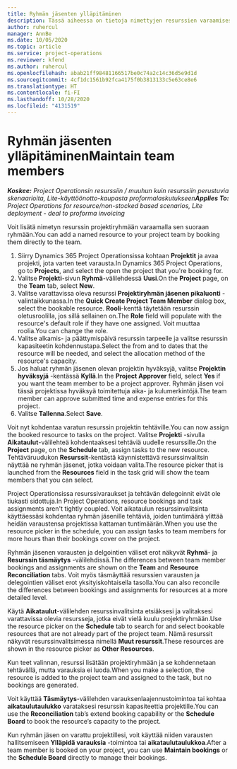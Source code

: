 ```yaml
---
title: Ryhmän jäsenten ylläpitäminen
description: Tässä aiheessa on tietoja nimettyjen resurssien varaamisesta projektiryhmille ja niiden kohdentamisesta tehtäville.
author: ruhercul
manager: AnnBe
ms.date: 10/05/2020
ms.topic: article
ms.service: project-operations
ms.reviewer: kfend
ms.author: ruhercul
ms.openlocfilehash: abab21ff98481166517be0c74a2c14c36d5e9d1d
ms.sourcegitcommit: 4cf1dc1561b92fca4175f0b3813133c5e63ce8e6
ms.translationtype: HT
ms.contentlocale: fi-FI
ms.lasthandoff: 10/28/2020
ms.locfileid: "4131519"
---
```

# <a name="maintain-team-members"></a><span data-ttu-id="ce628-103">Ryhmän jäsenten ylläpitäminen</span><span class="sxs-lookup"><span data-stu-id="ce628-103">Maintain team members</span></span>

<span data-ttu-id="ce628-104">_**Koskee:** Project Operationsin resurssiin / muuhun kuin resurssiin perustuvia skenaarioita, Lite-käyttöönotto-kaupasta proformalaskutukseen_</span><span class="sxs-lookup"><span data-stu-id="ce628-104">_**Applies To:** Project Operations for resource/non-stocked based scenarios, Lite deployment - deal to proforma invoicing_</span></span>

<span data-ttu-id="ce628-105">Voit lisätä nimetyn resurssin projektiryhmään varaamalla sen suoraan ryhmään.</span><span class="sxs-lookup"><span data-stu-id="ce628-105">You can add a named resource to your project team by booking them directly to the team.</span></span>

1. <span data-ttu-id="ce628-106">Siirry Dynamics 365 Project Operationsissa kohtaan **Projektit** ja avaa projekti, jota varten teet varausta.</span><span class="sxs-lookup"><span data-stu-id="ce628-106">In Dynamics 365 Project Operations, go to **Projects**, and select the open the project that you're booking for.</span></span>
2. <span data-ttu-id="ce628-107">Valitse **Projekti**-sivun **Ryhmä**-välilehdessä **Uusi**.</span><span class="sxs-lookup"><span data-stu-id="ce628-107">On the **Project** page, on the **Team** tab, select **New**.</span></span> 
3. <span data-ttu-id="ce628-108">Valitse varattavissa oleva resurssi **Projektiryhmän jäsenen pikaluonti** -valintaikkunassa.</span><span class="sxs-lookup"><span data-stu-id="ce628-108">In the **Quick Create Project Team Member** dialog box, select the bookable resource.</span></span> <span data-ttu-id="ce628-109">**Rooli**-kenttä täytetään resurssin oletusroolilla, jos sillä sellainen on.</span><span class="sxs-lookup"><span data-stu-id="ce628-109">The **Role** field will populate with the resource's default role if they have one assigned.</span></span> <span data-ttu-id="ce628-110">Voit muuttaa roolia.</span><span class="sxs-lookup"><span data-stu-id="ce628-110">You can change the role.</span></span> 
4. <span data-ttu-id="ce628-111">Valitse alkamis- ja päättymispäivä resurssin tarpeelle ja valitse resurssin kapasiteetin kohdennustapa.</span><span class="sxs-lookup"><span data-stu-id="ce628-111">Select the from and to dates that the resource will be needed, and select the allocation method of the resource's capacity.</span></span> 
5. <span data-ttu-id="ce628-112">Jos haluat ryhmän jäsenen olevan projektin hyväksyjä, valitse **Projektin hyväksyjä** -kentässä **Kyllä**.</span><span class="sxs-lookup"><span data-stu-id="ce628-112">In the **Project Approver** field, select **Yes** if you want the team member to be a project approver.</span></span> <span data-ttu-id="ce628-113">Ryhmän jäsen voi tässä projektissa hyväksyä toimitettuja aika- ja kulumerkintöjä.</span><span class="sxs-lookup"><span data-stu-id="ce628-113">The team member can approve submitted time and expense entries for this project.</span></span> 
6. <span data-ttu-id="ce628-114">Valitse **Tallenna**.</span><span class="sxs-lookup"><span data-stu-id="ce628-114">Select **Save**.</span></span>

<span data-ttu-id="ce628-115">Voit nyt kohdentaa varatun resurssin projektin tehtäville.</span><span class="sxs-lookup"><span data-stu-id="ce628-115">You can now assign the booked resource to tasks on the project.</span></span> <span data-ttu-id="ce628-116">Valitse **Projekti** -sivulla **Aikataulut**-välilehteä kohdentaaksesi tehtäviä uudelle resurssille.</span><span class="sxs-lookup"><span data-stu-id="ce628-116">On the **Project** page, on the **Schedule** tab, assign tasks to the new resource.</span></span> <span data-ttu-id="ce628-117">Tehtäväruudukon **Resurssit**-kentästä käynnistettävä resurssinvalitsin näyttää ne ryhmän jäsenet, jotka voidaan valita.</span><span class="sxs-lookup"><span data-stu-id="ce628-117">The resource picker that is launched from the **Resources** field in the task grid will show the team members that you can select.</span></span>


<span data-ttu-id="ce628-118">Project Operationsissa resurssivaraukset ja tehtävän delegoinnit eivät ole tiukasti sidottuja.</span><span class="sxs-lookup"><span data-stu-id="ce628-118">In Project Operations, resource bookings and task assignments aren't tightly coupled.</span></span> <span data-ttu-id="ce628-119">Voit aikataulun resurssinvalitsinta käyttäessäsi kohdentaa ryhmän jäsenille tehtäviä, joiden tuntimäärä ylittää heidän varaustensa projektissa kattaman tuntimäärän.</span><span class="sxs-lookup"><span data-stu-id="ce628-119">When you use the resource picker in the schedule, you can assign tasks to team members for more hours than their bookings cover on the project.</span></span>

<span data-ttu-id="ce628-120">Ryhmän jäsenen varausten ja delgointien väliset erot näkyvät **Ryhmä**- ja **Resurssin täsmäytys** -välilehdissä.</span><span class="sxs-lookup"><span data-stu-id="ce628-120">The differences between team member bookings and assignments are shown on the **Team** and **Resource Reconciliation** tabs.</span></span> <span data-ttu-id="ce628-121">Voit myös täsmäyttää resurssien varausten ja delegointien väliset erot yksityiskohtaisella tasolla.</span><span class="sxs-lookup"><span data-stu-id="ce628-121">You can also reconcile the differences between bookings and assignments for resources at a more detailed level.</span></span>

<span data-ttu-id="ce628-122">Käytä **Aikataulut**-välilehden resurssinvalitsinta etsiäksesi ja valitaksesi varattavissa olevia resursseja, jotka eivät vielä kuulu projektiryhmään.</span><span class="sxs-lookup"><span data-stu-id="ce628-122">Use the resource picker on the **Schedule** tab to search for and select bookable resources that are not already part of the project team.</span></span> <span data-ttu-id="ce628-123">Nämä resurssit näkyvät resurssinvalitsimessa nimellä **Muut resurssit**.</span><span class="sxs-lookup"><span data-stu-id="ce628-123">These resources are shown in the resource picker as **Other Resources**.</span></span>

<span data-ttu-id="ce628-124">Kun teet valinnan, resurssi lisätään projektiryhmään ja se kohdennetaan tehtävällä, mutta varauksia ei luoda.</span><span class="sxs-lookup"><span data-stu-id="ce628-124">When you make a selection, the resource is added to the project team and assigned to the task, but no bookings are generated.</span></span>

<span data-ttu-id="ce628-125">Voit käyttää **Täsmäytys**-välilehden varauksenlaajennustoimintoa tai kohtaa **aikataulutaulukko** varataksesi resurssin kapasiteettia projektille.</span><span class="sxs-lookup"><span data-stu-id="ce628-125">You can use the **Reconciliation** tab’s extend booking capability or the **Schedule Board** to book the resource’s capacity to the project.</span></span>

<span data-ttu-id="ce628-126">Kun ryhmän jäsen on varattu projektillesi, voit käyttää niiden varausten hallitsemiseen **Ylläpidä varauksia** -toimintoa tai **aikataulutaulukkoa**.</span><span class="sxs-lookup"><span data-stu-id="ce628-126">After a team member is booked on your project, you can use **Maintain bookings** or the **Schedule Board** directly to manage their bookings.</span></span>
